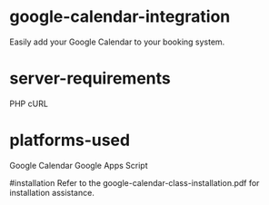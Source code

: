 # google-calendar-integration
Easily add your Google Calendar to your booking system.

# server-requirements
PHP cURL

# platforms-used
Google Calendar Google Apps Script

#installation
Refer to the google-calendar-class-installation.pdf for installation assistance.
